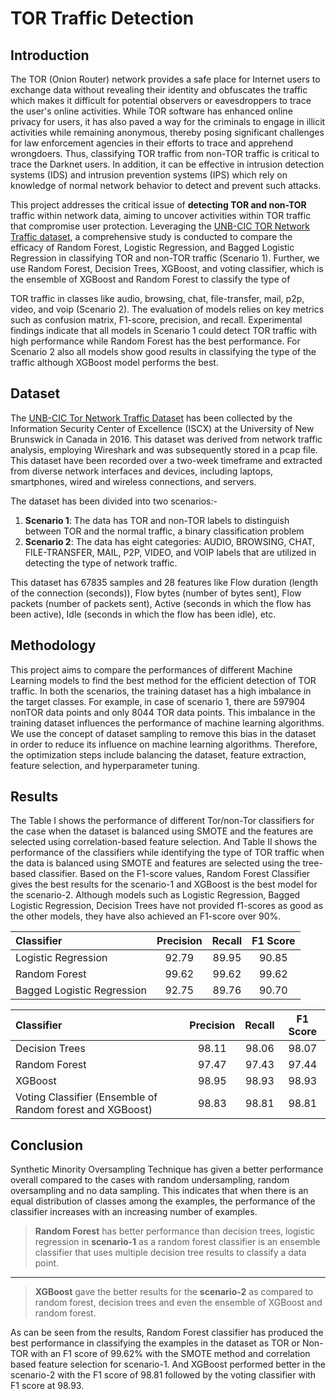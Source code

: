 # TOR Traffic Detection

## Introduction
The TOR (Onion Router) network provides a safe place for Internet users to exchange data without revealing their identity and obfuscates the traffic which makes it difficult for potential observers or eavesdroppers to trace the user's online activities. While TOR software has enhanced online privacy for users, it has also paved a way for the criminals to engage in illicit activities while remaining anonymous, thereby posing significant challenges for law enforcement agencies in their efforts to trace and apprehend wrongdoers. Thus, classifying TOR traffic from non-TOR traffic is critical to trace the Darknet users. In addition, it can be effective in intrusion detection systems (IDS) and intrusion prevention systems (IPS) which rely on knowledge of normal network behavior to detect and prevent such attacks.

This project addresses the critical issue of **detecting TOR and non-TOR** traffic within network data, aiming to uncover activities within TOR traffic that compromise user protection. Leveraging the [UNB-CIC TOR Network Traffic dataset](https://www.unb.ca/cic/datasets/tor.html), a comprehensive study is conducted to compare the efficacy of Random Forest, Logistic Regression, and Bagged Logistic Regression in classifying TOR and non-TOR traffic (Scenario 1). Further, we use Random Forest, Decision Trees, XGBoost, and voting classifier, which is the ensemble of XGBoost and Random Forest to classify the type of

TOR traffic in classes like audio, browsing, chat, file-transfer, mail, p2p, video, and voip (Scenario 2). The evaluation of models relies on key metrics such as confusion matrix, F1-score, precision, and recall. Experimental findings indicate that all models in Scenario 1 could detect TOR traffic with high performance while Random Forest has the best performance. For Scenario 2 also all models show good results in classifying the type of the traffic although XGBoost model performs the best.

## Dataset
The [UNB-CIC Tor Network Traffic Dataset](https://www.unb.ca/cic/datasets/tor.html) has been collected by the Information Security Center of Excellence (ISCX) at the University of New Brunswick in Canada in 2016. This dataset was derived from network traffic analysis, employing Wireshark and was subsequently stored in a pcap file. This dataset have been recorded over a two-week timeframe and extracted from diverse network interfaces and devices, including laptops, smartphones, wired and wireless connections, and servers.

The dataset has been divided into two scenarios:-

1. **Scenario 1**: The data has TOR and non-TOR labels to distinguish between TOR and the normal traffic,
a binary classification problem
2. **Scenario 2**: The data has eight categories: AUDIO, BROWSING, CHAT, FILE-TRANSFER, MAIL, P2P, VIDEO, and VOIP labels that are utilized in detecting the type of network traffic.

This dataset has 67835 samples and 28 features like Flow duration (length of the connection (seconds)), Flow bytes (number of bytes sent), Flow packets (number of packets sent), Active (seconds in which the flow has been active), Idle (seconds in which the flow has been idle), etc.


## Methodology
This project aims to compare the performances of different Machine Learning models to find the best method for the efficient detection of TOR traffic. In both the scenarios, the training dataset has a high imbalance in the target classes. For example, in case of scenario 1, there are 597904 nonTOR data points and only 8044 TOR data points. This imbalance in the training dataset influences the performance of machine learning algorithms. We use the concept of dataset sampling to remove this bias in the dataset in order to reduce its influence on machine learning algorithms. Therefore, the optimization steps include balancing the dataset, feature extraction, feature selection, and hyperparameter tuning. 

## Results
The Table I shows the performance of different Tor/non-Tor classifiers for the case when the dataset is balanced using SMOTE and the features are selected using correlation-based feature selection. And Table II shows the performance of the classifiers while identifying the type of TOR traffic when the data is balanced using SMOTE and features are selected using the tree-based classifier. Based on the F1-score values, Random Forest Classifier gives the best results for the scenario-1 and XGBoost is the
best model for the scenario-2. Although models such as Logistic Regression, Bagged Logistic Regression, Decision Trees have not provided f1-scores as good as the other models, they have also achieved an F1-score over 90%.

| Classifier  | Precision | Recall | F1 Score |
| :---         |     :---:      |     :---:      |     :---:      |
| Logistic Regression  | 92.79 | 89.95 | 90.85|
| Random Forest | 99.62 | 99.62 | 99.62 |
| Bagged Logistic Regression | 92.75 | 89.76 | 90.70 |


| Classifier  | Precision | Recall | F1 Score |
| :---         |     :---:      |     :---:      |     :---:      |
| Decision Trees  | 98.11 | 98.06 | 98.07|
| Random Forest | 97.47 | 97.43 | 97.44 |
|XGBoost | 98.95 | 98.93 | 98.93 |
|Voting Classifier (Ensemble of Random forest and XGBoost) | 98.83 | 98.81 | 98.81|

## Conclusion
Synthetic Minority Oversampling Technique has given a better performance overall compared to the cases with random undersampling, random oversampling and no data sampling. This indicates that when there is an equal distribution of classes among the examples, the performance of the classifier increases with an increasing number of examples. 
> **Random Forest** has better performance than decision trees, logistic regression in **scenario-1** as a random forest classifier is an ensemble classifier that uses multiple decision tree results to classify a data point. 
-----
> **XGBoost** gave the better results for the **scenario-2** as compared to random forest, decision trees and even the ensemble of XGBoost and random forest.

As can be seen from the results, Random Forest classifier has produced the best performance in classifying the examples in the dataset as TOR or Non-TOR with an F1 score of 99.62% with the SMOTE method and correlation based feature selection for scenario-1. And XGBoost performed better in the scenario-2 with the F1 score of 98.81 followed by the voting classifier with F1 score at 98.93.




